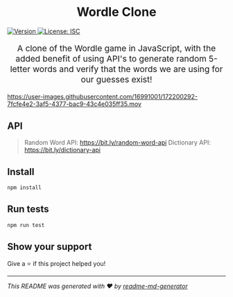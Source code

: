 <h1 align="center">Wordle Clone</h1>
<p>
  <a href="https://www.npmjs.com/package/wordle" target="_blank">
    <img alt="Version" src="https://img.shields.io/npm/v/wordle.svg">
  </a>
  <a href="#" target="_blank">
    <img alt="License: ISC" src="https://img.shields.io/badge/License-ISC-yellow.svg" />
  </a>
</p>

<p style="font-size: 1.2rem; text-align: center;">A clone of the Wordle game in JavaScript, with the added benefit of using API's to generate random 5-letter words and verify that the words we are using for our guesses exist!</p>

https://user-images.githubusercontent.com/16991001/172200292-7fcfe4e2-3af5-4377-bac9-43c4e035ff35.mov

## API

> Random Word API: https://bit.ly/random-word-api
> Dictionary API: https://bit.ly/dictionary-api

## Install

```sh
npm install
```

## Run tests

```sh
npm run test
```

## Show your support

Give a ⭐️ if this project helped you!

---

_This README was generated with ❤️ by [readme-md-generator](https://github.com/kefranabg/readme-md-generator)_
